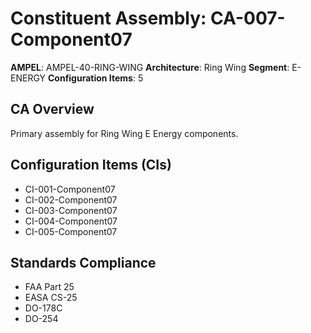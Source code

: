 # Constituent Assembly: CA-007-Component07

**AMPEL**: AMPEL-40-RING-WING
**Architecture**: Ring Wing
**Segment**: E-ENERGY
**Configuration Items**: 5

## CA Overview
Primary assembly for Ring Wing E Energy components.

## Configuration Items (CIs)
- CI-001-Component07
- CI-002-Component07
- CI-003-Component07
- CI-004-Component07
- CI-005-Component07

## Standards Compliance
- FAA Part 25
- EASA CS-25
- DO-178C
- DO-254
